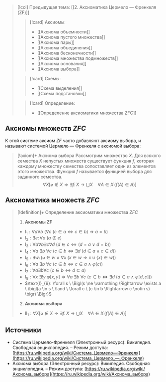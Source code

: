 > [!col] Предыдущая тема: [[2. Аксиоматика Цермело — Френкеля (ZF)]]
>> [!card] Аксиомы:
>> * [[Аксиомa объемности]]
>> * [[Аксиомa пустого множества]]
>> * [[Аксиомa пары]]
>> * [[Аксиомa объединения]]
>> * [[Аксиомa бесконечности]]
>> * [[Аксиомa множества подмножеств]]
>> * [[Аксиомa основания]]
>> * [[Аксиомa выбора]]
>
>> [!card] Схемы:
>>* [[Схема выделения]]
>>* [[Схема подстановки]]
>
>> [!card] Определение:
>>* [[Определение аксиоматики множества ZFC]]

## Aксиомы множеств $ZFC$
К этой системе аксиом $ZF$ часто добавляют аксиому выбора, и называют системой Цермело — Френкеля с аксиомой выбора:

> [!axiom]+ Аксиомa выбора
> Рассмотрим множество $X$. Для всякого семества $X$ непустых множеств существует функция $f$, которая каждому множеству семества сопоставляет один из элементов этого множества. Функция $f$ называется функцией выбора для заданного семества.
> $$\forall X \left[ \varnothing \notin X \Rightarrow \exists f\colon X \to \bigcup X \quad \forall A \in X \, ( f(A) \in A ) \right]$$

## Аксиоматика множеств $ZFC$
> [!definition]+ Определение аксиоматики множества $ZFC$
> 1. **Аксиомы ZF**
> 	* $\text{I}_{1}: \forall a \forall b \ (\forall c \ (c \in a \Leftrightarrow c \in b) \Rightarrow a = b)$
> 	* $\text{I}_{2}:\exists e\colon \forall a \ (a \notin e)$
> 	* $\text{I}_{3}: \forall a \forall b \exists c \forall d \ \bigl(d \in c \Leftrightarrow (d = a \ \lor \ d = b)\bigr)$
> 	* $\text{I}_{4}: \forall a\ \exists b\ \forall c \ \bigl(c \in b \Leftrightarrow \exists d \ (d \in a \ \land \ c \in d) \bigr)$
> 	* $\text{I}_{5}: \exists w\colon \bigl(\varnothing \in w \ \land \ \forall x \ (x \in w \Rightarrow x \cup \{x\} \in w) \bigr)$
> 	* $\text{I}_{6}: \forall a\ \exists b\ \forall c \ \bigl(c \in b \Leftrightarrow c \in a \ \land \ \varphi(c)  \bigr)$
> 	* $\text{I}_{7}: \forall a \exists b \forall c \ (c \in b \leftrightarrow d \subseteq a)$
> 	* $\text{I}_{8}: \forall x\ \exists ! y \ \varphi[x,y] \Rightarrow \forall a\ \exists b\ \forall c \ \bigl(c \in b \Leftrightarrow \exists d \ (d \in a \ \land \ \varphi[d,c]) \bigr)$
> 	* $\text{I}_{9}: \forall s \ \Bigl(s \ne \varnothing \Rightarrow \exists a \ \bigl(a \in s \ \land \ \forall c \ (c \in b \Rightarrow c \notin s) \bigr) \Bigr)$
> 2. **Аксиома выбора**
> 	* $\text{II}_{1}: \forall X \left[ \varnothing \notin X \Rightarrow \exists f\colon X \to \bigcup X \quad \forall A \in X \, ( f(A) \in A ) \right]$

## Источники
* Система Цермело-Френкеля (Электронный ресурс): Википедия. Свободная энциклопедия. – Режим доступа: [https://ru.wikipedia.org/wiki/Система_Цермело—Френкеля](https://ru.wikipedia.org/wiki/Система_Цермело_—_Френкеля)
* Аксиома выбора (Электронный ресурс): Википедия. Свободная энциклопедия. – Режим доступа: [https://ru.wikipedia.org/wiki/Аксиома_выбора](https://ru.wikipedia.org/wiki/Аксиома_выбора)
